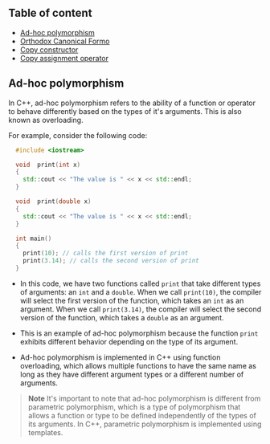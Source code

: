 ## Table of content

- [Ad-hoc polymorphism](#ad-hoc-polymorphism)
- [Orthodox Canonical Formo](#orthodox-canonical-form)
- [Copy constructor](#reference-vs-dereference)
- [Copy assignment operator](#copy-assignment-operator)
<!-- - [Constant class instance in another class](#constant-class-instance-in-another-class)
- [Destructor called without a constructor](#destructor-called-without-a-constructor)
- [Streams](#streams)
- [Data transfer modes](#data-transfer-modes)
- [Text mode operations](#text-mode-operations)
- [Advantages of using streams](#advantages-of-using-streams)
- [File streams](#file-streams)
- [Creating file objects](#creating-file-objects) -->

## Ad-hoc polymorphism

In C++, ad-hoc polymorphism refers to the ability of a function or operator to behave differently based on the types of it's arguments. This is also known as overloading.

For example, consider the following code:

```C++
  #include <iostream>

  void  print(int x)
  {
    std::cout << "The value is " << x << std::endl;
  }

  void  print(double x)
  {
    std::cout << "The value is " << x << std::endl;
  }

  int main()
  {
    print(10); // calls the first version of print
    print(3.14); // calls the second version of print
  }
```

- In this code, we have two functions called `print` that take different types of arguments: an `int` and a `double`. When we call `print(10)`, the compiler will select the first version of the function, which takes an `int` as an argument. When we call `print(3.14)`, the compiler will select the second version of the function, which takes a `double` as an argument.

- This is an example of ad-hoc polymorphism because the function `print` exhibits different behavior depending on the type of its argument.

- Ad-hoc polymorphism is implemented in C++ using function overloading, which allows multiple functions to have the same name as long as they have different argument types or a different number of arguments.
> **Note**
> It's important to note that ad-hoc polymorphism is different from parametric polymorphism, which is a type of polymorphism that allows a function or type to be defined independently of the types of its arguments. In C++, parametric polymorphism is implemented using templates.


